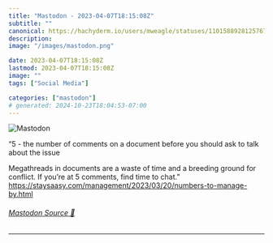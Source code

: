 ```yaml
---
title: "Mastodon - 2023-04-07T18:15:08Z"
subtitle: ""
canonical: https://hachyderm.io/users/mweagle/statuses/110158892812576770
description:
image: "/images/mastodon.png"

date: 2023-04-07T18:15:08Z
lastmod: 2023-04-07T18:15:08Z
image: ""
tags: ["Social Media"]

categories: ["mastodon"]
# generated: 2024-10-23T18:04:53-07:00
---
```

![Mastodon](/images/mastodon.png)

<p>“5 - the number of comments on a document before you should ask to talk about the issue</p><p>Megathreads in documents are a waste of time and a breeding ground for conflict. If you’re at 5 comments, find time to chat.”<br /><a href="https://staysaasy.com/management/2023/03/20/numbers-to-manage-by.html" target="_blank" rel="nofollow noopener noreferrer" translate="no"><span class="invisible">https://</span><span class="ellipsis">staysaasy.com/management/2023/</span><span class="invisible">03/20/numbers-to-manage-by.html</span></a></p>


###### [Mastodon Source 🐘](https://hachyderm.io/@mweagle/110158892812576770)

___
